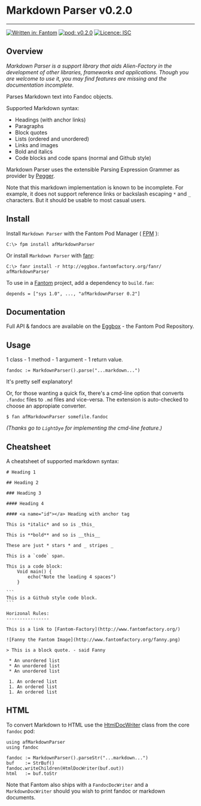 # Markdown Parser v0.2.0
---

[![Written in: Fantom](http://img.shields.io/badge/written%20in-Fantom-lightgray.svg)](https://fantom-lang.org/)
[![pod: v0.2.0](http://img.shields.io/badge/pod-v0.2.0-yellow.svg)](http://eggbox.fantomfactory.org/pods/afMarkdownParser)
[![Licence: ISC](http://img.shields.io/badge/licence-ISC-blue.svg)](https://choosealicense.com/licenses/isc/)

## Overview

*Markdown Parser is a support library that aids Alien-Factory in the development of other libraries, frameworks and applications. Though you are welcome to use it, you may find features are missing and the documentation incomplete.*

Parses Markdown text into Fandoc objects.

Supported Markdown syntax:

* Headings (with anchor links)
* Paragraphs
* Block quotes
* Lists (ordered and unordered)
* Links and images
* Bold and italics
* Code blocks and code spans (normal and Github style)


Markdown Parser uses the extensible Parsing Expression Grammer as provider by [Pegger](http://eggbox.fantomfactory.org/pods/afPegger).

Note that this markdown implementation is known to be incomplete. For example, it does not support reference links or backslash escaping `*` and `_` characters. But it should be usable to most casual users.

## <a name="Install"></a>Install

Install `Markdown Parser` with the Fantom Pod Manager ( [FPM](http://eggbox.fantomfactory.org/pods/afFpm) ):

    C:\> fpm install afMarkdownParser

Or install `Markdown Parser` with [fanr](https://fantom.org/doc/docFanr/Tool.html#install):

    C:\> fanr install -r http://eggbox.fantomfactory.org/fanr/ afMarkdownParser

To use in a [Fantom](https://fantom-lang.org/) project, add a dependency to `build.fan`:

    depends = ["sys 1.0", ..., "afMarkdownParser 0.2"]

## <a name="documentation"></a>Documentation

Full API & fandocs are available on the [Eggbox](http://eggbox.fantomfactory.org/pods/afMarkdownParser/) - the Fantom Pod Repository.

## Usage

1 class - 1 method - 1 argument - 1 return value.

    fandoc := MarkdownParser().parse("...markdown...")

It's pretty self explanatory!

Or, for those wanting a quick fix, there's a cmd-line option that converts `.fandoc` files to `.md` files and vice-versa. The extension is auto-checked to choose an appropiate converter.

    $ fan afMarkdownParser somefile.fandoc

*(Thanks go to `LightDye` for implementing the cmd-line feature.)*

## Cheatsheet

A cheatsheet of supported markdown syntax:

    # Heading 1
    
    ## Heading 2
    
    ### Heading 3
    
    #### Heading 4
    
    #### <a name="id"></a> Heading with anchor tag
    
    This is *italic* and so is _this_
    
    This is **bold** and so is __this__
    
    These are just * stars * and _ stripes _
    
    This is a `code` span.
    
    This is a code block:
        Void main() {
            echo("Note the leading 4 spaces")
        }
    
    ```
    This is a Github style code block.
    ```
    
    Horizonal Rules:
    ----------------
    
    This is a link to [Fantom-Factory](http://www.fantomfactory.org/)
    
    ![Fanny the Fantom Image](http://www.fantomfactory.org/fanny.png)
    
    > This is a block quote. - said Fanny
    
     * An unordered list
     * An unordered list
     * An unordered list
    
     1. An ordered list
     1. An ordered list
     1. An ordered list
    

## HTML

To convert Markdown to HTML use the [HtmlDocWriter](https://fantom.org/doc/fandoc/HtmlDocWriter.html) class from the core `fandoc` pod:

    using afMarkdownParser
    using fandoc
    
    fandoc := MarkdownParser().parseStr("...markdown...")
    buf    := StrBuf()
    fandoc.writeChildren(HtmlDocWriter(buf.out))
    html   := buf.toStr
    

Note that Fantom also ships with a `FandocDocWriter` and a `MarkdownDocWriter` should you wish to print fandoc or markdown documents.

